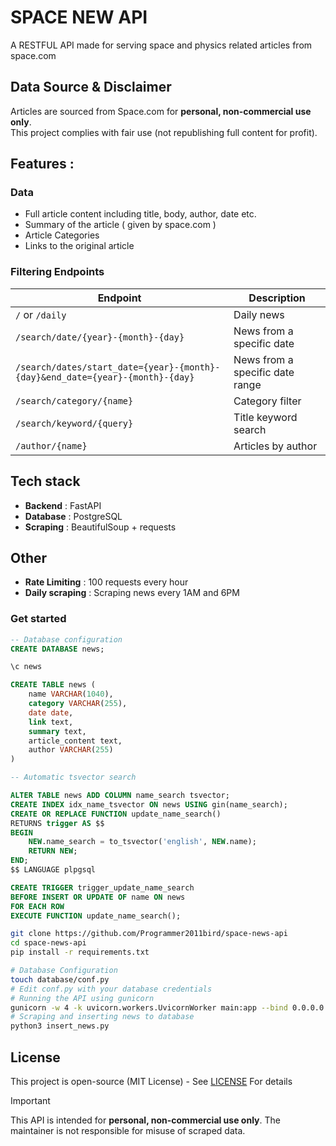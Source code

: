 # SPACE NEW API
A RESTFUL API made for serving space and physics related articles from space.com

## Data Source & Disclaimer
Articles are sourced from Space.com for **personal, non-commercial use only**.  
This project complies with fair use (not republishing full content for profit).

## Features :

### Data
- Full article content including title, body, author, date etc.
- Summary of the article ( given by space.com )
- Article Categories
- Links to the original article

### Filtering Endpoints
| Endpoint | Description |
|----------|-------------|
| `/` or `/daily` | Daily news | 
| `/search/date/{year}-{month}-{day}` | News from a specific date |
| `/search/dates/start_date={year}-{month}-{day}&end_date={year}-{month}-{day}` | News from a specific date range | 
| `/search/category/{name}` | Category filter | 
| `/search/keyword/{query}` | Title keyword search |
| `/author/{name}` | Articles by author | 

## Tech stack
- **Backend** : FastAPI
- **Database** : PostgreSQL
- **Scraping** : BeautifulSoup + requests

## Other
- **Rate Limiting** : 100 requests every hour
- **Daily scraping** : Scraping news every 1AM and 6PM

### Get started
```sql
-- Database configuration
CREATE DATABASE news;

\c news

CREATE TABLE news (
    name VARCHAR(1040),
    category VARCHAR(255),
    date date,
    link text,
    summary text,
    article_content text,
    author VARCHAR(255)
)

-- Automatic tsvector search

ALTER TABLE news ADD COLUMN name_search tsvector;
CREATE INDEX idx_name_tsvector ON news USING gin(name_search);
CREATE OR REPLACE FUNCTION update_name_search()
RETURNS trigger AS $$
BEGIN
    NEW.name_search = to_tsvector('english', NEW.name);
    RETURN NEW;
END;
$$ LANGUAGE plpgsql

CREATE TRIGGER trigger_update_name_search
BEFORE INSERT OR UPDATE OF name ON news
FOR EACH ROW
EXECUTE FUNCTION update_name_search();
```

```bash
git clone https://github.com/Programmer2011bird/space-news-api
cd space-news-api
pip install -r requirements.txt

# Database Configuration
touch database/conf.py
# Edit conf.py with your database credentials
# Running the API using gunicorn
gunicorn -w 4 -k uvicorn.workers.UvicornWorker main:app --bind 0.0.0.0:8000
# Scraping and inserting news to database
python3 insert_news.py
```

## License  
This project is open-source (MIT License) - See [LICENSE](LICENSE) For details

> [!IMPORTANT]
> This API is intended for **personal, non-commercial use only**. The maintainer is not responsible for misuse of scraped data.
